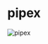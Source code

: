 # pipex
![pipex](https://user-images.githubusercontent.com/103765789/168888461-eab967d5-c280-47dc-b84c-d33473c3660f.JPG)
